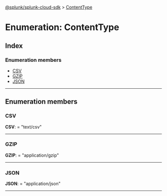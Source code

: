 [@splunk/splunk-cloud-sdk](../README.md) > [ContentType](../enums/contenttype.md)

# Enumeration: ContentType

## Index

### Enumeration members

* [CSV](contenttype.md#csv)
* [GZIP](contenttype.md#gzip)
* [JSON](contenttype.md#json)

---

## Enumeration members

<a id="csv"></a>

###  CSV

**CSV**:  = "text/csv"

___
<a id="gzip"></a>

###  GZIP

**GZIP**:  = "application/gzip"

___
<a id="json"></a>

###  JSON

**JSON**:  = "application/json"

___

